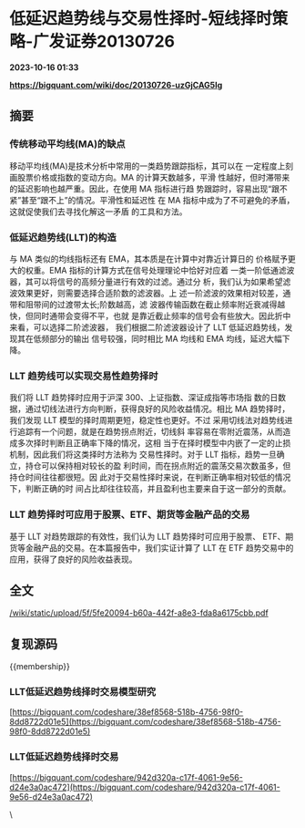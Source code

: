 # 低延迟趋势线与交易性择时-短线择时策略-广发证券20130726

**2023-10-16 01:33**

**https://bigquant.com/wiki/doc/20130726-uzGjCAG5Ig**

摘要
--

### 传统移动平均线(MA)的缺点

移动平均线(MA)是技术分析中常用的一类趋势跟踪指标，其可以在 一定程度上刻画股票价格或指数的变动方向。MA 的计算天数越多，平滑 性越好，但时滞带来的延迟影响也越严重。因此，在使用 MA 指标进行趋 势跟踪时，容易出现“跟不紧”甚至“跟不上”的情况。平滑性和延迟性 在 MA 指标中成为了不可避免的矛盾，这就促使我们去寻找化解这一矛盾 的工具和方法。

### 低延迟趋势线(LLT)的构造

与 MA 类似的均线指标还有 EMA，其本质是在计算中对靠近计算日的 价格赋予更大的权重。EMA 指标的计算方式在信号处理理论中恰好对应着 一类一阶低通滤波器，其可以将信号的高频分量进行有效的过滤。通过分 析，我们认为如果希望滤波效果更好，则需要选择合适阶数的滤波器。上 述一阶滤波的效果相对较差，通带和阻带间的过渡带太长;阶数越高，滤 波器传输函数在截止频率附近衰减得越快，但同时通带会变得不平，也就 是靠近截止频率的信号会有些放大。因此折中来看，可以选择二阶滤波器， 我们根据二阶滤波器设计了 LLT 低延迟趋势线，发现其在低频部分的输出 信号较强，同时相比 MA 均线和 EMA 均线，延迟大幅下降。

### LLT 趋势线可以实现交易性趋势择时

我们将 LLT 趋势择时应用于沪深 300、上证指数、深证成指等市场指 数的日数据，通过切线法进行方向判断，获得良好的风险收益情况。相比 MA 趋势择时，我们发现 LLT 模型的择时周期更短，稳定性也更好。不过 采用切线法对趋势线进行追踪有一个问题，就是在趋势拐点附近，切线斜 率容易在零附近震荡，从而造成多次择时判断且正确率下降的情况，这相 当于在择时模型中内嵌了一定的止损机制，因此我们将这类择时方法称为 交易性择时。对于 LLT 指标，趋势一旦确立，持仓可以保持相对较长的盈 利时间，而在拐点附近的震荡交易次数虽多，但持仓时间往往都很短。因 此对于交易性择时来说，在判断正确率相对较低的情况下，判断正确的时 间占比却往往较高，并且盈利也主要来自于这一部分的贡献。

### LLT 趋势择时可应用于股票、ETF、期货等金融产品的交易

基于 LLT 对趋势跟踪的有效性，我们认为 LLT 趋势择时可应用于股票、 ETF、期货等金融产品的交易。在本篇报告中，我们实证计算了 LLT 在 ETF 趋势交易中的应用，获得了良好的风险收益表现。

全文
--

[/wiki/static/upload/5f/5fe20094-b60a-442f-a8e3-fda8a6175cbb.pdf](https://bigquant.com/wiki/static/upload/5f/5fe20094-b60a-442f-a8e3-fda8a6175cbb.pdf)

复现源码
----

{{membership}}

### **LLT低延迟趋势线择时交易模型研究**

  
[https://bigquant.com/codeshare/38ef8568-518b-4756-98f0-8dd8722d01e5](https://bigquant.com/codeshare/38ef8568-518b-4756-98f0-8dd8722d01e5)

### **LLT低延迟趋势线择时交易**

[https://bigquant.com/codeshare/942d320a-c17f-4061-9e56-d24e3a0ac472](https://bigquant.com/codeshare/942d320a-c17f-4061-9e56-d24e3a0ac472)

\\